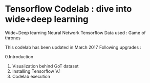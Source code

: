 # Tensorflow Codelab : dive into wide+deep learning 
Wide+Deep learning Neural Network Tensorflow
Data used : Game of thrones 


This codelab has been updated in March 2017
Following upgrades :

0.Introduction
1. Visualization behind GoT dataset
2. Installing Tensorflow V.1
3. Codelab execution
